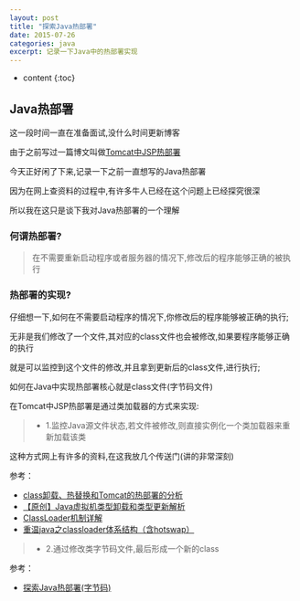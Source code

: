 ```yaml
---
layout: post
title: "探索Java热部署"
date: 2015-07-26
categories: java
excerpt: 记录一下Java中的热部署实现
---
```


* content
{:toc}

## Java热部署

这一段时间一直在准备面试,没什么时间更新博客

由于之前写过一篇博文叫做[Tomcat中JSP热部署](http://xiaohuishu.net/2015/07/04/%E6%8E%A2%E7%A9%B6Tomcat%E4%B8%ADJSP%E7%83%AD%E9%83%A8%E7%BD%B2(%E5%A6%82%E4%BD%95%E5%AE%9E%E7%8E%B0%E7%83%AD%E9%83%A8%E7%BD%B2)/)

今天正好闲了下来,记录一下之前一直想写的Java热部署

因为在网上查资料的过程中,有许多牛人已经在这个问题上已经探究很深

所以我在这只是谈下我对Java热部署的一个理解

### 何谓热部署?

> 在不需要重新启动程序或者服务器的情况下,修改后的程序能够正确的被执行

### 热部署的实现?

仔细想一下,如何在不需要启动程序的情况下,你修改后的程序能够被正确的执行;

无非是我们修改了一个文件,其对应的class文件也会被修改,如果要程序能够正确的执行

就是可以监控到这个文件的修改,并且拿到更新后的class文件,进行执行;

如何在Java中实现热部署核心就是class文件(字节码文件)

在Tomcat中JSP热部署是通过类加载器的方式来实现:

> * 1.监控Java源文件状态,若文件被修改,则直接实例化一个类加载器来重新加载该类

这种方式网上有许多的资料,在这我放几个传送门(讲的非常深刻)

参考：

* [class卸载、热替换和Tomcat的热部署的分析](http://www.blogjava.net/heavensay/archive/2013/12/03/389685.html)
* [【原创】Java虚拟机类型卸载和类型更新解析](http://www.blogjava.net/zhuxing/archive/2008/07/24/217285.html)
* [ClassLoader机制详解](http://www.ibm.com/developerworks/cn/java/j-lo-hotswapcls/)
* [重温java之classloader体系结构（含hotswap）](http://www.iteye.com/topic/136427)

> * 2.通过修改类字节码文件,最后形成一个新的class

参考：

* [探索Java热部署(字节码)](http://www.ibm.com/developerworks/cn/java/j-lo-hotdeploy/)

